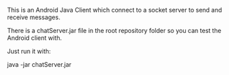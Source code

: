 This is an Android Java Client which connect to a socket server to send and receive messages.

There is a chatServer.jar file in the root repository folder so you can test the Android client with.

Just run it with:

java -jar chatServer.jar
